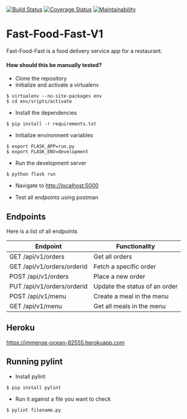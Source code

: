 [![Build Status](https://travis-ci.org/Bryan-Cee/Fast-Food-Fast-V1.svg?branch=master)](https://travis-ci.org/Bryan-Cee/Fast-Food-Fast-V1) [![Coverage Status](https://coveralls.io/repos/github/Bryan-Cee/Fast-Food-Fast-V1/badge.svg)](https://coveralls.io/github/Bryan-Cee/Fast-Food-Fast-V1) [![Maintainability](https://api.codeclimate.com/v1/badges/515632750db64aa8bf45/maintainability)](https://codeclimate.com/github/Bryan-Cee/Fast-Food-Fast-V1/maintainability)

# Fast-Food-Fast-V1
Fast-Food-Fast is a food delivery service app for a restaurant.



#### How should this be manually tested?
- Clone the repository
- Initialize and activate a virtualenv
 ```
 $ virtualenv --no-site-packages env
 $ cd env/sripts/activate
 ```
- Install the dependencies
 ```
 $ pip install -r requirements.txt
 ```
- Initialize environment variables
``` 
$ export FLASK_APP=run.py
$ export FLASK_ENV=development
```
- Run the development server
```
$ python flask run
```
- Navigate to [http://localhost:5000](http://localhost:5000)

- Test all endpoints using postman


## Endpoints

Here is a list of all endpoints

| Endpoint                       | Functionality                 |
| ------------------------------ | ----------------------------- |
| GET   /api/v1/orders           | Get all orders                |
| GET   /api/v1/orders/orderid | Fetch a specific order        |
| POST   /api/v1/orders          | Place a new order             |
| PUT   /api/v1/orders/orderid | Update the status of an order |
| POST   /api/v1/menu            | Create a meal in the menu     |
| GET   /api/v1/menu             | Get all meals in the menu     |
 
 ## Heroku
 https://immense-ocean-82555.herokuapp.com
 
 ## Running pylint
 - Install pylint
```
$ pip install pylint
```
 - Run it against a file you want to check
```
$ pylint filename.py
```  